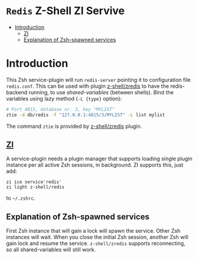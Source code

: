 # `Redis` Z-Shell ZI Servive

- [Introduction](#introduction)
  - [ZI](#zi)
  - [Explanation of Zsh-spawned services](#explanation-of-zsh-spawned-services)

<!-- END doctoc generated TOC please keep comment here to allow auto update -->

# Introduction

This Zsh service-plugin will run `redis-server` pointing it to configuration file
`redis.conf`. This can be used with plugin [z-shell/zredis](https://github.com/z-shell/zredis)
to have the redis-backend running, to use *shared-variables* (between shells). Bind
the variables using lazy method (`-L {type}` option):

```zsh
# Port 4815, database nr. 3, key "MYLIST"
ztie -d db/redis -f "127.0.0.1:4815/3/MYLIST" -L list mylist
```

The command `ztie` is provided by [z-shell/zredis](https://github.com/z-shell/zredis) plugin.

## [ZI](https://github.com/z-shell/zi)

A service-plugin needs a plugin manager that supports loading single plugin instance
per all active Zsh sessions, in background. ZI supports this, just add:

```
zi ice service'redis'
zi light z-shell/redis
```

to `~/.zshrc`.

## Explanation of Zsh-spawned services

First Zsh instance that will gain a lock will spawn the service. Other Zsh instances will
wait. When you close the initial Zsh session, another Zsh will gain lock and resume the
service. `z-shell/zredis` supports reconnecting, so all shared-variables will still work.
